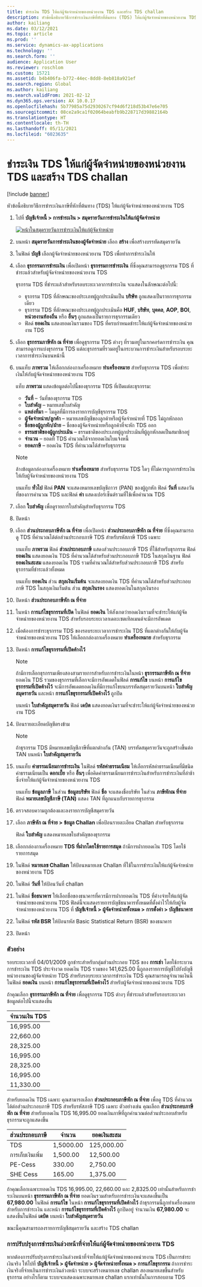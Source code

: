 ```yaml
---
title: ชำระเงิน TDS ให้แก่ผู้จัดจำหน่ายของหน่วยงาน TDS และสร้าง TDS challan
description: หัวข้อนี้อธิบายวิธีการชำระเงินภาษีที่หักที่ต้นทาง (TDS) ให้แก่ผู้จัดจำหน่ายของหน่วยงาน TDS
author: kailiang
ms.date: 03/12/2021
ms.topic: article
ms.prod: ''
ms.service: dynamics-ax-applications
ms.technology: ''
ms.search.form: ''
audience: Application User
ms.reviewer: roschlom
ms.custom: 15721
ms.assetid: b4b406fa-b772-44ec-8dd8-8eb818a921ef
ms.search.region: Global
ms.author: kailiang
ms.search.validFrom: 2021-02-12
ms.dyn365.ops.version: AX 10.0.17
ms.openlocfilehash: 5b77985a75d2930267cf94d6f218d53b47e6e705
ms.sourcegitcommit: 08ce2a9ca1f02064beabfb9b228717d39882164b
ms.translationtype: HT
ms.contentlocale: th-TH
ms.lasthandoff: 05/11/2021
ms.locfileid: "6023635"
---
```

# <a name="settle-tds-payments-to-tds-authority-vendors-and-generate-tds-challan"></a>ชำระเงิน TDS ให้แก่ผู้จัดจำหน่ายของหน่วยงาน TDS และสร้าง TDS challan

[!include [banner](../includes/banner.md)]

หัวข้อนี้อธิบายวิธีการชำระเงินภาษีที่หักที่ต้นทาง (TDS) ให้แก่ผู้จัดจำหน่ายของหน่วยงาน TDS

1. ไปที่ **บัญชีเจ้าหนี้ \> การชำระเงิน \> สมุดรายวันการชำระเงินให้แก่ผู้จัดจำหน่าย**

    [![หน้าในสมุดรายวันการชำระเงินให้แก่ผู้จัดจำหน่าย](./media/apac-ind-TDS-51.png)](./media/apac-ind-TDS-51.png)

2. บนหน้า **สมุดรายวันการชำระเงินของผู้จัดจำหน่าย** เลือก **สร้าง** เพื่อสร้างบรรทัดสมุดรายวัน
3. ในฟิลด์ **บัญชี** เลือกผู้จัดจำหน่ายของหน่วยงาน TDS เพื่อทำการชำระเงินให้
4. เลือก **ธุรกรรมการชําระเงิน** เพื่อเปิดหน้า **ธุรกรรมการชําระเงิน** ที่ซึ่งคุณสามารถดูธุรกรรม TDS ที่ชําระแล้วสำหรับผู้จัดจำหน่ายของหน่วยงาน TDS

    ธุรกรรม TDS ที่ชําระแล้วสำหรับรอบระยะเวลาการชำระเงิน จะแสดงในลักษณะต่อไปนี้:

    - ธุรกรรม TDS ที่ลักษณะของประเภทผู้ถูกประเมินเป็น **บริษัท** ถูกแสดงเป็นรายการธุรกรรมเดียว
    - ธุรกรรม TDS ที่ลักษณะของประเภทผู้ถูกประเมินคือ **HUF**, **บริษัท**, **บุคคล**, **AOP**, **BOI**, **หน่วยงานท้องถิ่น** หรือ **อื่นๆ** ถูกแสดงเป็นรายการธุรกรรมเดียว
    - ฟิลด์ **ยอดเงิน** แสดงยอดเงินรวมของ TDS ที่ครบกําหนดชําระให้แก่ผู้จัดจำหน่ายของหน่วยงาน TDS

5. เลือก **ธุรกรรมภาษีหัก ณ ที่จ่าย** เพื่อดูธุรกรรม TDS ต่างๆ ที่รวมอยู่ในเรกคอร์ดการชําระเงิน คุณสามารถดูการแบ่งธุรกรรม TDS แต่ละธุรกรรมที่รวมอยู่ในกระบวนการชําระเงินสำหรับรอบระยะเวลาการชำระเงินบนหน้านี้
6. บนแท็บ **ภาพรวม** ให้เลือกกล่องกาเครื่องหมาย **ทำเครื่องหมาย** สำหรับธุรกรรม TDS เพื่อชำระเงินให้กับผู้จัดจำหน่ายของหน่วยงาน TDS

    แท็บ **ภาพรวม** แสดงข้อมูลต่อไปนี้ของธุรกรรม TDS ที่เปิดแต่ละธุรกรรม:

    - **วันที่** – วันที่ของธุรกรรม TDS
    - **ใบสำคัญ** – หมายเลขใบสำคัญ
    - **แหล่งที่มา** – โมดูลที่มีการลงรายการบัญชีธุรกรรม TDS
    - **ผู้จัดจำหน่าย/ลูกค้า** – หมายเลขบัญชีของลูกค้าหรือผู้จัดจำหน่ายที่ TDS ไม่ถูกหักออก
    - **ชื่อของผู้ถูกหัก/ฝ่าย** – ชื่อของผู้จัดจำหน่ายหรือลูกค้าที่จะหัก TDS ออก
    - **ธรรมชาติของผู้ถูกประเมิน** – ธรรมชาติของประเภทผู้ถูกประเมินที่ผู้ถูกหักลดเป็นสมาชิกอยู่
    - **จำนวน** – ยอดที่ TDS คำนวณได้จากยอดเงินใบแจ้งหนี้
    - **ยอดภาษี** – ยอดเงิน TDS ที่คํานวณได้สำหรับธุรกรรม

    > [!NOTE]
    > ล้างข้อมูลกล่องกาเครื่องหมาย **ทำเครื่องหมาย** สำหรับธุรกรรม TDS ใดๆ ที่ไม่ควรถูกการชำระเงินให้กับผู้จัดจำหน่ายของหน่วยงาน TDS

    บนแท็บ **ทั่วไป** ฟิลด์ **PAN** จะแสดงหมายเลขบัญชีถาวร (PAN) ของผู้ถูกหัก ฟิลด์ **วันที่** แสดงวันที่ของการคํานวณ TDS และฟิลด์ **ค่า** แสดงเปอร์เซ็นต์รวมที่ใช้เพื่อคํานวณ TDS

7. เลือก **ใบสำคัญ** เพื่อดูรายการใบสำคัญสำหรับธุรกรรม TDS
8. ปิดหน้า
10. เลือก **ส่วนประกอบภาษีหัก ณ ที่จ่าย** เพื่อเปิดหน้า **ส่วนประกอบภาษีหัก ณ ที่จ่าย** ที่ซึ่งคุณสามารถดู TDS ที่คํานวณได้ต่อส่วนประกอบภาษี TDS สำหรับรหัสภาษี TDS เฉพาะ

    บนแท็บ **ภาพรวม** ฟิลด์ **ส่วนประกอบภาษี** แสดงส่วนประกอบภาษี TDS ที่ใช้สำหรับธุรกรรม ฟิลด์ **ยอดเงิน** แสดงยอดเงิน TDS ที่คํานวณได้สำหรับส่วนประกอบภาษี TDS ในสกุลเงินฐาน ฟิลด์ **ยอดเงินสะสม** แสดงยอดเงิน TDS รวมที่คํานวณได้สำหรับส่วนประกอบภาษี TDS สำหรับธุรกรรมที่ชำระแล้วทั้งหมด

    บนแท็บ **ยอดเงิน** ส่วน **สกุลเงินเริ่มต้น** จะแสดงยอดเงิน TDS ที่คํานวณได้สำหรับส่วนประกอบภาษี TDS ในสกุลเงินเริ่มต้น ส่วน **สกุลเงินรอง** แสดงยอดเงินในสกุลเงินรอง

11. ปิดหน้า **ส่วนประกอบภาษีหัก ณ ที่จ่าย**
12. ในหน้า **การแก้ไขธุรกรรมที่เปิด** ในฟิลด์ **ยอดเงิน** ให้สังเกตว่ายอดเงินรวมที่จะชําระให้แก่ผู้จัดจำหน่ายของหน่วยงาน TDS สำหรับรอบระยะเวลาเดอะเซตเทิลเมนต์จะมีการอัพเดต
13. เมื่อต้องการชําระธุรกรรม TDS ของรอบระยะเวลาการชําระเงิน TDS ที่แตกต่างกันให้กับผู้จัดจำหน่ายของหน่วยงาน TDS ให้เลือกกล่องกาเครื่องหมาย **ทำเครื่องหมาย** สำหรับธุรกรรม
14. ปิดหน้า **การแก้ไขธุรกรรมที่เปิดค้างไว้**

    > [!NOTE]
    > ถ้ามีการเลือกธุรกรรมเพียงสองสามรายการสำหรับการชําระเงินในหน้า **ธุรกรรมภาษีหัก ณ ที่จ่าย** ยอดเงิน TDS รวมของธุรกรรมที่เลือกจะมีการอัพเดตในฟิลด์ **การแก้ไข** บนหน้า **การแก้ไขธุรกรรมที่เปิดค้างไว้** จะมีการอัพเดตยอดเงินที่มีการแก้ไขบนบรรทัดสมุดรายวันบนหน้า **ใบสำคัญสมุดรายวัน** และหน้า **การแก้ไขธุรกรรมที่เปิดค้างไว้** ถูกปิด

    บนหน้า **ใบสำคัญสมุดรายวัน** ฟิลด์ **เดบิต** แสดงยอดเงินรวมที่จะชำระให้แก่ผู้จัดจำหน่ายของหน่วยงาน TDS

15. ป้อนรายละเอียดบัญชีตรงข้าม

    > [!NOTE]
    > ถ้าธุรกรรม TDS มีหมายเลขบัญชีภาษีที่แตกต่างกัน (TAN) บรรทัดสมุดรายวันจะถูกสร้างขึ้นต่อ TAN บนหน้า **ใบสำคัญสมุดรายวัน**

16. บนแท็บ **ค่าธรรมเนียมการชำระเงิน** ในฟิลด์ **รหัสค่าธรรมเนียม** ให้เลือกรหัสค่าธรรมเนียมที่มีชนิดค่าธรรมเนียมเป็น **ดอกเบี้ย** หรือ **อื่นๆ** เพื่อคิดค่าธรรมเนียมการชำระเงินสำหรับการชำระเงินที่ล่าช้าซึ่งจ่ายให้แก่ผู้จัดจำหน่ายของหน่วยงาน TDS

    บนแท็บ **ข้อมูลภาษี** ในส่วน **ข้อมูลบริษัท** ฟิลด์ **ชื่อ** จะแสดงชื่อบริษัท ในส่วน **ภาษีหักณ ที่จ่าย** ฟิลด์ **หมายเลขบัญชีภาษี (TAN)** แสดง TAN ที่ถูกแนบกับรายการธุรกรรม

17. ตรวจสอบความถูกต้องและลงรายการบัญชีสมุดรายวัน
18. เลือก **ภาษีหัก ณ ที่จ่าย \> ข้อมูล Challan** เพื่อป้อนรายละเอียด Challan สำหรับธุรกรรม

    ฟิลด์ **ใบสำคัญ** แสดงหมายเลขใบสำคัญของธุรกรรม
    
19. เลือกกล่องกาเครื่องหมาย **TDS ที่ฝากโดยใช้รายการสมุด** ถ้ามีการฝากยอดเงิน TDS โดยใช้รายการสมุด
20. ในฟิลด์ **หมายเลข Challan** ให้ป้อนหมายเลข Challan ที่ใช้ในการชำระเงินให้แก่ผู้จัดจำหน่ายของหน่วยงาน TDS
21. ในฟิลด์ **วันที่** ให้ป้อนวันที่ challan
22. ในฟิลด์ **ชื่อธนาคาร** ให้เลือกชื่อของธนาคารที่ควรมีการฝากยอดเงิน TDS ที่ค้างจ่ายให้แก่ผู้จัดจำหน่ายของหน่วยงาน TDS ฟิลด์นี้จะแสดงรายการบัญชีธนาคารทั้งหมดที่ตั้งค่าไว้ให้กับผู้จัดจำหน่ายของหน่วยงาน TDS ที่ **บัญชีเจ้าหนี้ \> ผู้จัดจำหน่ายทั้งหมด \> การตั้งค่า \> บัญชีธนาคาร**
23. ในฟิลด์ **รหัส BSR** ให้ป้อนรหัส Basic Statistical Return (BSR) ของธนาคาร
24. ปิดหน้า

### <a name="example"></a>ตัวอย่าง

รอบระยะเวลาที่ 04/01/2009 ถูกชำระสำหรับกลุ่มส่วนประกอบ TDS ของ **การเช่า** โดยใช้กระบวนการชําระเงิน TDS ประจำงวด ยอดเงิน TDS รวมของ 141,625.00 นี้ถูกลงรายการบัญชีไปยังบัญชีหน่วยงานของผู้จัดจำหน่าย TDS สำหรับรอบระยะเวลาการชําระเงิน TDS คุณสามารถดูจํานวนเงินนี้ในฟิลด์ **ยอดเงิน** บนหน้า **การแก้ไขธุรกรรมที่เปิดค้างไว้** สำหรับผู้จัดจำหน่ายของหน่วยงาน TDS

ถ้าคุณเลือก **ธุรกรรมภาษีหัก ณ ที่จ่าย** เพื่อดูธุรกรรม TDS ต่างๆ ที่ชำระแล้วสำหรับรอบระยะเวลา ข้อมูลต่อไปนี้จะแสดงขึ้น

| จำนวนเงิน TDS |
|------------|
| 16,995.00  |
| 22,660.00  |
| 28,325.00  |
| 16,995.00  |
| 28,325.00  |
| 16,995.00  |
| 11,330.00  |

สำหรับยอดเงิน TDS เฉพาะ คุณสามารถเลือก **ส่วนประกอบภาษีหัก ณ ที่จ่าย** เพื่อดู TDS ที่คํานวณได้ต่อส่วนประกอบภาษี TDS สำหรับรหัสภาษี TDS เฉพาะ ตัวอย่างเช่น คุณเลือก **ส่วนประกอบภาษีหัก ณ ที่จ่าย** สำหรับยอดเงิน TDS 16,995.00 ยอดเงินภาษีที่ถูกคํานวณต่อส่วนประกอบสำหรับธุรกรรมจะถูกแสดงขึ้น

| ส่วนประกอบภาษี | จำนวน    | ยอดเงินสะสม |
|---------------|-----------|--------------------|
| TDS           | 1,5000.00 | 125,000.00         |
| การเก็บเงินเพิ่ม     | 1,500.00  | 12,500.00          |
| PE-Cess       | 330.00    | 2,750.00           |
| SHE Cess      | 165.00    | 1,375.00           |

ถ้าคุณเลือกเฉพาะยอดเงิน TDS 16,995.00, 22,660.00 และ 2,8325.00 เท่านั้นสำหรับการชําระเงินบนหน้า **ธุรกรรมภาษีหัก ณ ที่จ่าย** ยอดเงินรวมสำหรับการชําระเงินจะแสดงขึ้นเป็น **67,980.00** ในฟิลด์ **การแก้ไข** ในหน้า **การแก้ไขธุรกรรมที่เปิดค้างไว้** ถ้าธุรกรรมนี้ถูกทำเครื่องหมายสำหรับการชําระเงิน และหน้า **การแก้ไขธุรกรรมที่เปิดค้างไว้** ถูกปิดอยู่ จํานวนเงิน **67,980.00** จะแสดงขึ้นในฟิลด์ **เดบิต** บนหน้า **ใบสำคัญสมุดรายวัน**

ขณะนี้คุณสามารถลงรายการบัญชีสมุดรายวัน และสร้าง TDS challan

### <a name="adjustment-of-advance-payments-that-are-made-to-tds-authority-vendors"></a>การปรับปรุงการชำระเงินล่วงหน้าที่จ่ายให้แก่ผู้จัดจำหน่ายของหน่วยงาน TDS

หากต้องการปรับปรุงการชําระเงินล่วงหน้าที่จ่ายให้แก่ผู้จัดจำหน่ายของหน่วยงาน TDS เป็นการชําระเงินจริง ให้ไปที่ **บัญชีเจ้าหนี้ \> ผู้จัดจำหน่าย \> ผู้จัดจำหน่ายทั้งหมด \> การแก้ไขธุรกรรม** ถ้าการชำระเงินจริงที่จ่ายเกินการชำระเงินล่วงหน้า ระบบจะสร้างหมายเลข challan สองหมายเลขขึ้นสำหรับธุรกรรม อย่างไรก็ตาม ระบบจะแสดงเฉพาะหมายเลข challan แรกเท่านั้นในการสอบถาม TDS
